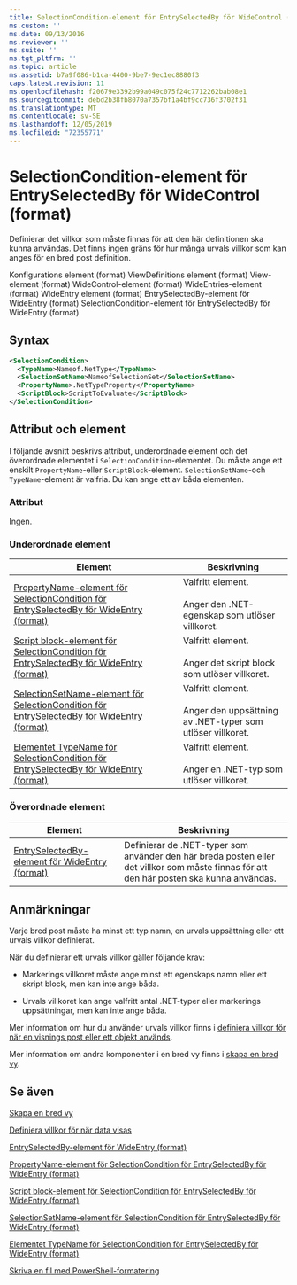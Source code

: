 ```yaml
---
title: SelectionCondition-element för EntrySelectedBy för WideControl (format) | Microsoft Docs
ms.custom: ''
ms.date: 09/13/2016
ms.reviewer: ''
ms.suite: ''
ms.tgt_pltfrm: ''
ms.topic: article
ms.assetid: b7a9f086-b1ca-4400-9be7-9ec1ec8880f3
caps.latest.revision: 11
ms.openlocfilehash: f20679e3392b99a049c075f24c7712262bab08e1
ms.sourcegitcommit: debd2b38fb8070a7357bf1a4bf9cc736f3702f31
ms.translationtype: MT
ms.contentlocale: sv-SE
ms.lasthandoff: 12/05/2019
ms.locfileid: "72355771"
---
```

# <a name="selectioncondition-element-for-entryselectedby-for-widecontrol-format"></a>SelectionCondition-element för EntrySelectedBy för WideControl (format)

Definierar det villkor som måste finnas för att den här definitionen ska kunna användas. Det finns ingen gräns för hur många urvals villkor som kan anges för en bred post definition.

Konfigurations element (format) ViewDefinitions element (format) View-element (format) WideControl-element (format) WideEntries-element (format) WideEntry element (format) EntrySelectedBy-element för WideEntry (format) SelectionCondition-element för EntrySelectedBy för WideEntry (format)

## <a name="syntax"></a>Syntax

```xml
<SelectionCondition>
  <TypeName>Nameof.NetType</TypeName>
  <SelectionSetName>NameofSelectionSet</SelectionSetName>
  <PropertyName>.NetTypeProperty</PropertyName>
  <ScriptBlock>ScriptToEvaluate</ScriptBlock>
</SelectionCondition>
```

## <a name="attributes-and-elements"></a>Attribut och element

I följande avsnitt beskrivs attribut, underordnade element och det överordnade elementet i `SelectionCondition`-elementet. Du måste ange ett enskilt `PropertyName`-eller `ScriptBlock`-element. `SelectionSetName`-och `TypeName`-element är valfria. Du kan ange ett av båda elementen.

### <a name="attributes"></a>Attribut

Ingen.

### <a name="child-elements"></a>Underordnade element

|Element|Beskrivning|
|-------------|-----------------|
|[PropertyName-element för SelectionCondition för EntrySelectedBy för WideEntry (format)](./propertyname-element-for-selectioncondition-for-entryselectedby-for-wideentry-format.md)|Valfritt element.<br /><br /> Anger den .NET-egenskap som utlöser villkoret.|
|[Script block-element för SelectionCondition för EntrySelectedBy för WideEntry (format)](./scriptblock-element-for-selectioncondition-for-entryselectedby-for-widecontrol-format.md)|Valfritt element.<br /><br /> Anger det skript block som utlöser villkoret.|
|[SelectionSetName-element för SelectionCondition för EntrySelectedBy för WideEntry (format)](./selectionsetname-element-for-selectioncondition-for-entryselectedby-for-wideentry-format.md)|Valfritt element.<br /><br /> Anger den uppsättning av .NET-typer som utlöser villkoret.|
|[Elementet TypeName för SelectionCondition för EntrySelectedBy för WideEntry (format)](./typename-element-for-selectioncondition-for-entryselectedby-for-widecontrol-format.md)|Valfritt element.<br /><br /> Anger en .NET-typ som utlöser villkoret.|

### <a name="parent-elements"></a>Överordnade element

|Element|Beskrivning|
|-------------|-----------------|
|[EntrySelectedBy-element för WideEntry (format)](./entryselectedby-element-for-wideentry-format.md)|Definierar de .NET-typer som använder den här breda posten eller det villkor som måste finnas för att den här posten ska kunna användas.|

## <a name="remarks"></a>Anmärkningar

Varje bred post måste ha minst ett typ namn, en urvals uppsättning eller ett urvals villkor definierat.

När du definierar ett urvals villkor gäller följande krav:

- Markerings villkoret måste ange minst ett egenskaps namn eller ett skript block, men kan inte ange båda.

- Urvals villkoret kan ange valfritt antal .NET-typer eller markerings uppsättningar, men kan inte ange båda.

Mer information om hur du använder urvals villkor finns i [definiera villkor för när en visnings post eller ett objekt används](./defining-conditions-for-displaying-data.md).

Mer information om andra komponenter i en bred vy finns i [skapa en bred vy](./creating-a-wide-view.md).

## <a name="see-also"></a>Se även

[Skapa en bred vy](./creating-a-wide-view.md)

[Definiera villkor för när data visas](./defining-conditions-for-displaying-data.md)

[EntrySelectedBy-element för WideEntry (format)](./entryselectedby-element-for-wideentry-format.md)

[PropertyName-element för SelectionCondition för EntrySelectedBy för WideEntry (format)](./propertyname-element-for-selectioncondition-for-entryselectedby-for-wideentry-format.md)

[Script block-element för SelectionCondition för EntrySelectedBy för WideEntry (format)](./scriptblock-element-for-selectioncondition-for-entryselectedby-for-widecontrol-format.md)

[SelectionSetName-element för SelectionCondition för EntrySelectedBy för WideEntry (format)](./selectionsetname-element-for-selectioncondition-for-entryselectedby-for-wideentry-format.md)

[Elementet TypeName för SelectionCondition för EntrySelectedBy för WideEntry (format)](./typename-element-for-selectioncondition-for-entryselectedby-for-widecontrol-format.md)

[Skriva en fil med PowerShell-formatering](./writing-a-powershell-formatting-file.md)
